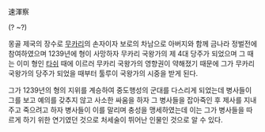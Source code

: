 速渾察  

(? ~?)  

몽골 제국의 장수로 [무카리](%EB%AC%B4%EC%B9%B4%EB%A6%AC.md)의 손자이자 보로의 차남으로 아버지와 함께 금나라
정벌전에 참여하였으며 1239년에 형이 사망하자 무카리 국왕가의 제 4대 당주가 되었으며 그 때는 이미 형인
[타쉬](%ED%83%80%EC%89%AC.md) 때에 이르러 무카리 국왕가의 영향권이 약해졌기 때문에 그가 무카리 국왕가의 당주가
되었을 때부터 툴루이 국왕가의 시중을 받게 된다.

그가 1239년의 형의 지위를 계승하여 중도행성의 군대를 다스리게 되었는데 병사들이 그를 보고 예의를 갖추지 않고 사소한 싸움을 하자 그
병사들을 잡아죽인 후 제사를 지내주고 죽으려고 하자 병사들이 이를 말리며 충성을 맹세하였는데 이는 그가 병사들을 따르게 하기 위한 연기였던
것으로 처세술이 뛰어난 인물인 것으로 알 수 있다.  

